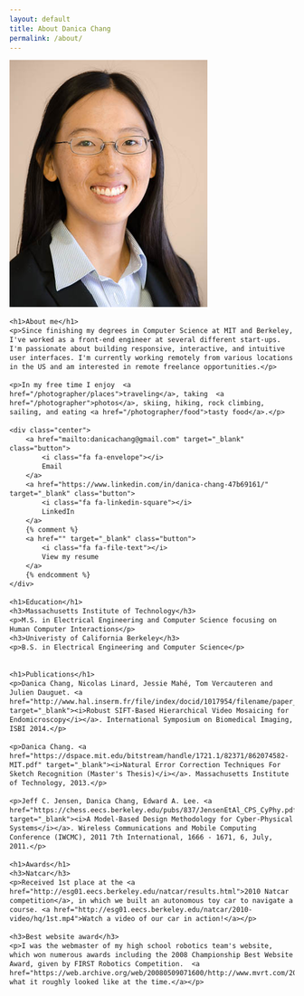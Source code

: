 ```yaml
---
layout: default
title: About Danica Chang
permalink: /about/
---
```

<div class="about">
    <img src="/photos/danica-chang.jpg" alt="Danica Chang" class="profile">

    <h1>About me</h1>
    <p>Since finishing my degrees in Computer Science at MIT and Berkeley, I've worked as a front-end engineer at several different start-ups. I'm passionate about building responsive, interactive, and intuitive user interfaces. I'm currently working remotely from various locations in the US and am interested in remote freelance opportunities.</p>

    <p>In my free time I enjoy  <a href="/photographer/places">traveling</a>, taking  <a href="/photographer">photos</a>, skiing, hiking, rock climbing, sailing, and eating <a href="/photographer/food">tasty food</a>.</p>

    <div class="center">
        <a href="mailto:danicachang@gmail.com" target="_blank" class="button">
            <i class="fa fa-envelope"></i>
            Email
        </a>
        <a href="https://www.linkedin.com/in/danica-chang-47b69161/" target="_blank" class="button">
            <i class="fa fa-linkedin-square"></i>
            LinkedIn
        </a>
        {% comment %}
        <a href="" target="_blank" class="button">
            <i class="fa fa-file-text"></i>
            View my resume
        </a>
        {% endcomment %}
    </div>

    <h1>Education</h1>
    <h3>Massachusetts Institute of Technology</h3>
    <p>M.S. in Electrical Engineering and Computer Science focusing on Human Computer Interactions</p>
    <h3>Univeristy of California Berkeley</h3>
    <p>B.S. in Electrical Engineering and Computer Science</p>


    <h1>Publications</h1>
    <p>Danica Chang, Nicolas Linard, Jessie Mahé, Tom Vercauteren and Julien Dauguet. <a href="http://www.hal.inserm.fr/file/index/docid/1017954/filename/paper_chang.pdf" target="_blank"><i>Robust SIFT-Based Hierarchical Video Mosaicing for Endomicroscopy</i></a>. International Symposium on Biomedical Imaging, ISBI 2014.</p>

    <p>Danica Chang. <a href="https://dspace.mit.edu/bitstream/handle/1721.1/82371/862074582-MIT.pdf" target="_blank"><i>Natural Error Correction Techniques For Sketch Recognition (Master's Thesis)</i></a>. Massachusetts Institute of Technology, 2013.</p>

    <p>Jeff C. Jensen, Danica Chang, Edward A. Lee. <a href="https://chess.eecs.berkeley.edu/pubs/837/JensenEtAl_CPS_CyPhy.pdf" target="_blank"><i>A Model-Based Design Methodology for Cyber-Physical Systems</i></a>. Wireless Communications and Mobile Computing Conference (IWCMC), 2011 7th International, 1666 - 1671, 6, July, 2011.</p>

    <h1>Awards</h1>
    <h3>Natcar</h3>
    <p>Received 1st place at the <a href="http://esg01.eecs.berkeley.edu/natcar/results.html">2010 Natcar competition</a>, in which we built an autonomous toy car to navigate a course. <a href="http://esg01.eecs.berkeley.edu/natcar/2010-video/hq/1st.mp4">Watch a video of our car in action!</a></p>

    <h3>Best website award</h3>
    <p>I was the webmaster of my high school robotics team's website, which won numerous awards including the 2008 Championship Best Website Award, given by FIRST Robotics Competition.  <a href="https://web.archive.org/web/20080509071600/http://www.mvrt.com/2008/clear.php">Here's what it roughly looked like at the time.</a></p>

</div>